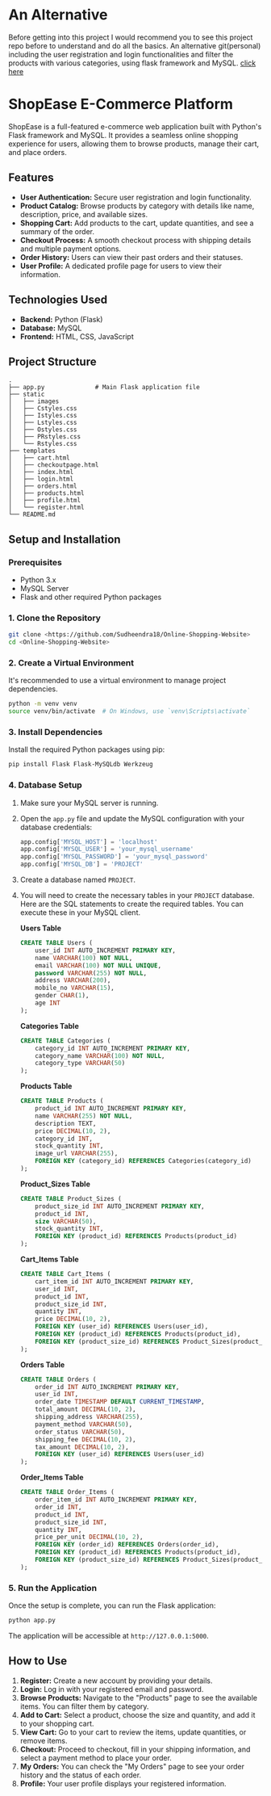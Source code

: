 # An Alternative

Before getting into this project I would recommend you to see this project repo before to understand and do all the basics.
An alternative git(personal) including the user registration and login functionalities and filter the products with various categories, using flask framework and MySQL. 
[click here](https://github.com/1054reddy/shop-easy.git)

# ShopEase E-Commerce Platform

ShopEase is a full-featured e-commerce web application built with Python's Flask framework and MySQL. It provides a seamless online shopping experience for users, allowing them to browse products, manage their cart, and place orders.

## Features

  * **User Authentication:** Secure user registration and login functionality.
  * **Product Catalog:** Browse products by category with details like name, description, price, and available sizes.
  * **Shopping Cart:** Add products to the cart, update quantities, and see a summary of the order.
  * **Checkout Process:** A smooth checkout process with shipping details and multiple payment options.
  * **Order History:** Users can view their past orders and their statuses.
  * **User Profile:** A dedicated profile page for users to view their information.

## Technologies Used

  * **Backend:** Python (Flask)
  * **Database:** MySQL
  * **Frontend:** HTML, CSS, JavaScript

## Project Structure

```
.
├── app.py              # Main Flask application file
├── static
│   ├── images
│   ├── Cstyles.css
│   ├── Istyles.css
│   ├── Lstyles.css
│   ├── Ostyles.css
│   ├── PRstyles.css
│   └── Rstyles.css
├── templates
│   ├── cart.html
│   ├── checkoutpage.html
│   ├── index.html
│   ├── login.html
│   ├── orders.html
│   ├── products.html
│   ├── profile.html
│   └── register.html
└── README.md
```

## Setup and Installation

### Prerequisites

  * Python 3.x
  * MySQL Server
  * Flask and other required Python packages

### 1\. Clone the Repository

```bash
git clone <https://github.com/Sudheendra18/Online-Shopping-Website>
cd <Online-Shopping-Website>
```

### 2\. Create a Virtual Environment

It's recommended to use a virtual environment to manage project dependencies.

```bash
python -m venv venv
source venv/bin/activate  # On Windows, use `venv\Scripts\activate`
```

### 3\. Install Dependencies

Install the required Python packages using pip:

```bash
pip install Flask Flask-MySQLdb Werkzeug
```

### 4\. Database Setup

1.  Make sure your MySQL server is running.

2.  Open the `app.py` file and update the MySQL configuration with your database credentials:

    ```python
    app.config['MYSQL_HOST'] = 'localhost'
    app.config['MYSQL_USER'] = 'your_mysql_username'
    app.config['MYSQL_PASSWORD'] = 'your_mysql_password'
    app.config['MYSQL_DB'] = 'PROJECT'
    ```

3.  Create a database named `PROJECT`.

4.  You will need to create the necessary tables in your `PROJECT` database. Here are the SQL statements to create the required tables. You can execute these in your MySQL client.

    **Users Table**

    ```sql
    CREATE TABLE Users (
        user_id INT AUTO_INCREMENT PRIMARY KEY,
        name VARCHAR(100) NOT NULL,
        email VARCHAR(100) NOT NULL UNIQUE,
        password VARCHAR(255) NOT NULL,
        address VARCHAR(200),
        mobile_no VARCHAR(15),
        gender CHAR(1),
        age INT
    );
    ```

    **Categories Table**

    ```sql
    CREATE TABLE Categories (
        category_id INT AUTO_INCREMENT PRIMARY KEY,
        category_name VARCHAR(100) NOT NULL,
        category_type VARCHAR(50)
    );
    ```

    **Products Table**

    ```sql
    CREATE TABLE Products (
        product_id INT AUTO_INCREMENT PRIMARY KEY,
        name VARCHAR(255) NOT NULL,
        description TEXT,
        price DECIMAL(10, 2),
        category_id INT,
        stock_quantity INT,
        image_url VARCHAR(255),
        FOREIGN KEY (category_id) REFERENCES Categories(category_id)
    );
    ```

    **Product\_Sizes Table**

    ```sql
    CREATE TABLE Product_Sizes (
        product_size_id INT AUTO_INCREMENT PRIMARY KEY,
        product_id INT,
        size VARCHAR(50),
        stock_quantity INT,
        FOREIGN KEY (product_id) REFERENCES Products(product_id)
    );
    ```

    **Cart\_Items Table**

    ```sql
    CREATE TABLE Cart_Items (
        cart_item_id INT AUTO_INCREMENT PRIMARY KEY,
        user_id INT,
        product_id INT,
        product_size_id INT,
        quantity INT,
        price DECIMAL(10, 2),
        FOREIGN KEY (user_id) REFERENCES Users(user_id),
        FOREIGN KEY (product_id) REFERENCES Products(product_id),
        FOREIGN KEY (product_size_id) REFERENCES Product_Sizes(product_size_id)
    );
    ```

    **Orders Table**

    ```sql
    CREATE TABLE Orders (
        order_id INT AUTO_INCREMENT PRIMARY KEY,
        user_id INT,
        order_date TIMESTAMP DEFAULT CURRENT_TIMESTAMP,
        total_amount DECIMAL(10, 2),
        shipping_address VARCHAR(255),
        payment_method VARCHAR(50),
        order_status VARCHAR(50),
        shipping_fee DECIMAL(10, 2),
        tax_amount DECIMAL(10, 2),
        FOREIGN KEY (user_id) REFERENCES Users(user_id)
    );
    ```

    **Order\_Items Table**

    ```sql
    CREATE TABLE Order_Items (
        order_item_id INT AUTO_INCREMENT PRIMARY KEY,
        order_id INT,
        product_id INT,
        product_size_id INT,
        quantity INT,
        price_per_unit DECIMAL(10, 2),
        FOREIGN KEY (order_id) REFERENCES Orders(order_id),
        FOREIGN KEY (product_id) REFERENCES Products(product_id),
        FOREIGN KEY (product_size_id) REFERENCES Product_Sizes(product_size_id)
    );
    ```

### 5\. Run the Application

Once the setup is complete, you can run the Flask application:

```bash
python app.py
```

The application will be accessible at `http://127.0.0.1:5000`.

## How to Use

1.  **Register:** Create a new account by providing your details.
2.  **Login:** Log in with your registered email and password.
3.  **Browse Products:** Navigate to the "Products" page to see the available items. You can filter them by category.
4.  **Add to Cart:** Select a product, choose the size and quantity, and add it to your shopping cart.
5.  **View Cart:** Go to your cart to review the items, update quantities, or remove items.
6.  **Checkout:** Proceed to checkout, fill in your shipping information, and select a payment method to place your order.
7.  **My Orders:** You can check the "My Orders" page to see your order history and the status of each order.
8.  **Profile:** Your user profile displays your registered information.
